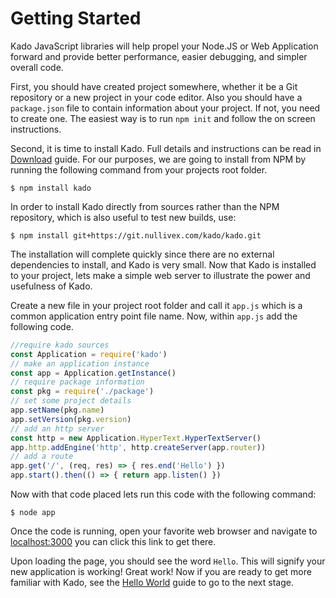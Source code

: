 # Getting Started

Kado JavaScript libraries will help propel your Node.JS or Web Application
forward and provide better performance, easier debugging, and simpler overall
code.

First, you should have created project somewhere, whether it be a Git repository
or a new project in your code editor. Also you should have a `package.json` file
to contain information about your project. If not, you need to create one. The
easiest way is to run `npm init` and follow the on screen instructions.

Second, it is time to install Kado. Full details and instructions can be read in
[Download](../info/Download.md) guide. For our purposes, we are going to install from
NPM by running the following command from your projects root folder.

```
$ npm install kado
```

In order to install Kado directly from sources rather than the NPM repository,
which is also useful to test new builds, use:

```
$ npm install git+https://git.nullivex.com/kado/kado.git
```

The installation will complete quickly since there are no external dependencies
to install, and Kado is very small. Now that Kado is installed to your project,
lets make a simple web server to illustrate the power and usefulness of Kado.

Create a new file in your project root folder and call it `app.js` which is a
common application entry point file name. Now, within `app.js` add the following
code.

```js
//require kado sources
const Application = require('kado')
// make an application instance
const app = Application.getInstance()
// require package information
const pkg = require('./package')
// set some project details
app.setName(pkg.name)
app.setVersion(pkg.version)
// add an http server
const http = new Application.HyperText.HyperTextServer()
app.http.addEngine('http', http.createServer(app.router))
// add a route
app.get('/', (req, res) => { res.end('Hello') })
app.start().then(() => { return app.listen() })
```

Now with that code placed lets run this code with the following command:

```
$ node app
```

Once the code is running, open your favorite web browser and navigate to
[localhost:3000](http://localhost:3000) you can click this link to get there.

Upon loading the page, you should see the word `Hello`. This will signify your
new application is working! Great work! Now if you are ready to get more
familiar with Kado, see the [Hello World](HelloWorld.md) guide
to go to the next stage.
